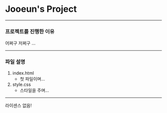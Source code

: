 # Jooeun's Project

--------------
### 프로젝트를 진행한 이유
어쩌구 저쩌구 ...

-------------

### 파일 설명
1. index.html
    - 첫 파일이며...
2. style.css
    - 스타일을 주며...

-----------------

라이센스 없음!